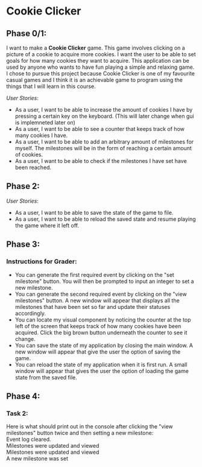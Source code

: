 # Cookie Clicker

## Phase 0/1:

I want to make a **Cookie Clicker** game. This game
involves clicking on a picture of a cookie to 
acquire more cookies. I want the user
to be able to set goals for how many cookies they want to
acquire. This application can be used by anyone who wants 
to have fun playing a simple and relaxing game. I chose to 
pursue this project because Cookie Clicker is one of my favourite 
casual games and I think it is an achievable game to
program using the things that I will learn in this course.

*User Stories*:
- As a user, I want to be able to increase the amount of
cookies I have by pressing a certain key on the 
keyboard. (This will later change when gui is implemneted
later on)
- As a user, I want to be able to see a counter
that keeps track of how many cookies I have.
- As a user, I want to be able to add an arbitrary
amount of milestones for myself. The milestones will be in the form of reaching a certain
amount of cookies. 
- As a user, I want to be able to check if the milestones
I have set have been reached.

## Phase 2:
*User Stories*:
- As a user, I want to be able to save the state of the game to file.
- As a user, I want to be able to reload the saved state and resume playing
the game where it left off.

## Phase 3:
### Instructions for Grader:

- You can generate the first required event by
clicking on the "set milestone" button. You will then
be prompted to input an integer to set a new milestone.
- You can generate the second required event by clicking
on the "view milestones" button. A new window will appear
that displays all the milestones that have been set so far and
update their statuses accordingly.
- You can locate my visual component by noticing the 
counter at the top left of the screen that keeps track
of how many cookies have been acquired. Click the big brown 
button underneath the counter to see it change.
- You can save the state of my application by closing the main
window. A new window will appear that give the user the option
of saving the game.
- You can reload the state of my application when it is first run. 
A small window will appear that gives the user the option of loading
the game state from the saved file.

## Phase 4:

### Task 2:
Here is what should print out in the console 
after clicking the "view milestones" button twice
and then setting a new milestone:   
Event log cleared.    
Milestones were updated and viewed   
Milestones were updated and viewed   
A new milestone was set


